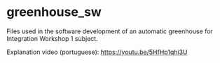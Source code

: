 # greenhouse_sw
Files used in the software development of an automatic greenhouse for Integration Workshop 1 subject. 

Explanation video (portuguese): https://youtu.be/5HfHp1qhi3U
